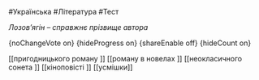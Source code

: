 #Українська #Література #Тест

*Лозов’ягін – справжнє прізвище автора*

{noChangeVote on}
{hideProgress on}
{shareEnable off}
{hideCount on}

[[пригодницького роману ]]
[[роману в новелах ]]
[[неокласичного сонета ]]
[[кіноповісті ]]
[[усмішки]]
